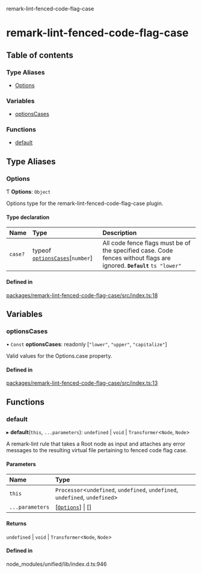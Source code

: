remark-lint-fenced-code-flag-case

# remark-lint-fenced-code-flag-case

## Table of contents

### Type Aliases

- [Options](README.md#options)

### Variables

- [optionsCases](README.md#optionscases)

### Functions

- [default](README.md#default)

## Type Aliases

### Options

Ƭ **Options**: `Object`

Options type for the remark-lint-fenced-code-flag-case plugin.

#### Type declaration

| Name | Type | Description |
| :------ | :------ | :------ |
| `case?` | typeof [`optionsCases`](README.md#optionscases)[`number`] | All code fence flags must be of the specified case. Code fences without flags are ignored. **`Default`** ```ts "lower" ``` |

#### Defined in

[packages/remark-lint-fenced-code-flag-case/src/index.ts:18](https://github.com/Xunnamius/unified-utils/blob/8264348/packages/remark-lint-fenced-code-flag-case/src/index.ts#L18)

## Variables

### optionsCases

• `Const` **optionsCases**: readonly [``"lower"``, ``"upper"``, ``"capitalize"``]

Valid values for the Options.case property.

#### Defined in

[packages/remark-lint-fenced-code-flag-case/src/index.ts:13](https://github.com/Xunnamius/unified-utils/blob/8264348/packages/remark-lint-fenced-code-flag-case/src/index.ts#L13)

## Functions

### default

▸ **default**(`this`, `...parameters`): `undefined` \| `void` \| `Transformer`\<`Node`, `Node`\>

A remark-lint rule that takes a Root node as input and attaches any error
messages to the resulting virtual file pertaining to fenced code flag case.

#### Parameters

| Name | Type |
| :------ | :------ |
| `this` | `Processor`\<`undefined`, `undefined`, `undefined`, `undefined`, `undefined`\> |
| `...parameters` | [[`Options`](README.md#options)] \| [] |

#### Returns

`undefined` \| `void` \| `Transformer`\<`Node`, `Node`\>

#### Defined in

node_modules/unified/lib/index.d.ts:946
